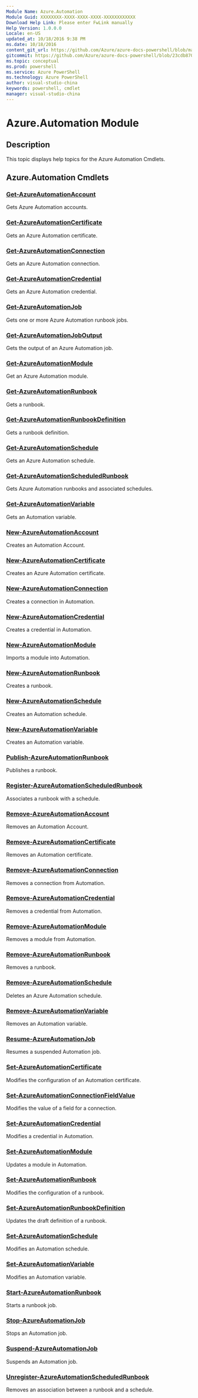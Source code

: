 ```yaml
---
Module Name: Azure.Automation
Module Guid: XXXXXXXX-XXXX-XXXX-XXXX-XXXXXXXXXXXX
Download Help Link: Please enter FwLink manually
Help Version: 1.0.0.0
Locale: en-US
updated_at: 10/18/2016 9:38 PM
ms.date: 10/18/2016
content_git_url: https://github.com/Azure/azure-docs-powershell/blob/master/azureps-cmdlets-docs/ServiceManagement/Azure.Automation/v1.6.1/Azure.Automation.md
gitcommit: https://github.com/Azure/azure-docs-powershell/blob/23cdb8705d4ab9807c0e21b238f3b134a7d49c7d/azureps-cmdlets-docs/ServiceManagement/Azure.Automation/v1.6.1/Azure.Automation.md
ms.topic: conceptual
ms.prod: powershell
ms.service: Azure PowerShell
ms.technology: Azure PowerShell
author: visual-studio-china
keywords: powershell, cmdlet
manager: visual-studio-china
---
```


# Azure.Automation Module
## Description
This topic displays help topics for the Azure Automation Cmdlets. 

## Azure.Automation Cmdlets
### [Get-AzureAutomationAccount](.\Get-AzureAutomationAccount.md)
Gets Azure Automation accounts.


### [Get-AzureAutomationCertificate](.\Get-AzureAutomationCertificate.md)
Gets an Azure Automation certificate.


### [Get-AzureAutomationConnection](.\Get-AzureAutomationConnection.md)
Gets an Azure Automation connection.


### [Get-AzureAutomationCredential](.\Get-AzureAutomationCredential.md)
Gets an Azure Automation credential.


### [Get-AzureAutomationJob](.\Get-AzureAutomationJob.md)
Gets one or more Azure Automation runbook jobs.


### [Get-AzureAutomationJobOutput](.\Get-AzureAutomationJobOutput.md)
Gets the output of an Azure Automation job.


### [Get-AzureAutomationModule](.\Get-AzureAutomationModule.md)
Get an Azure Automation module.


### [Get-AzureAutomationRunbook](.\Get-AzureAutomationRunbook.md)
Gets a runbook.


### [Get-AzureAutomationRunbookDefinition](.\Get-AzureAutomationRunbookDefinition.md)
Gets a runbook definition.


### [Get-AzureAutomationSchedule](.\Get-AzureAutomationSchedule.md)
Gets an Azure Automation schedule.


### [Get-AzureAutomationScheduledRunbook](.\Get-AzureAutomationScheduledRunbook.md)
Gets Azure Automation runbooks and associated schedules.


### [Get-AzureAutomationVariable](.\Get-AzureAutomationVariable.md)
Gets an Automation variable.


### [New-AzureAutomationAccount](.\New-AzureAutomationAccount.md)
Creates an Automation Account.


### [New-AzureAutomationCertificate](.\New-AzureAutomationCertificate.md)
Creates an Azure Automation certificate.


### [New-AzureAutomationConnection](.\New-AzureAutomationConnection.md)
Creates a connection in Automation.


### [New-AzureAutomationCredential](.\New-AzureAutomationCredential.md)
Creates a credential in Automation.


### [New-AzureAutomationModule](.\New-AzureAutomationModule.md)
Imports a module into Automation.


### [New-AzureAutomationRunbook](.\New-AzureAutomationRunbook.md)
Creates a runbook.


### [New-AzureAutomationSchedule](.\New-AzureAutomationSchedule.md)
Creates an Automation schedule.


### [New-AzureAutomationVariable](.\New-AzureAutomationVariable.md)
Creates an Automation variable.


### [Publish-AzureAutomationRunbook](.\Publish-AzureAutomationRunbook.md)
Publishes a runbook.


### [Register-AzureAutomationScheduledRunbook](.\Register-AzureAutomationScheduledRunbook.md)
Associates a runbook with a schedule.


### [Remove-AzureAutomationAccount](.\Remove-AzureAutomationAccount.md)
Removes an Automation Account.


### [Remove-AzureAutomationCertificate](.\Remove-AzureAutomationCertificate.md)
Removes an Automation certificate.


### [Remove-AzureAutomationConnection](.\Remove-AzureAutomationConnection.md)
Removes a connection from Automation.


### [Remove-AzureAutomationCredential](.\Remove-AzureAutomationCredential.md)
Removes a credential from Automation.


### [Remove-AzureAutomationModule](.\Remove-AzureAutomationModule.md)
Removes a module from Automation.


### [Remove-AzureAutomationRunbook](.\Remove-AzureAutomationRunbook.md)
Removes a runbook.


### [Remove-AzureAutomationSchedule](.\Remove-AzureAutomationSchedule.md)
Deletes an Azure Automation schedule.


### [Remove-AzureAutomationVariable](.\Remove-AzureAutomationVariable.md)
Removes an Automation variable.


### [Resume-AzureAutomationJob](.\Resume-AzureAutomationJob.md)
Resumes a suspended Automation job.


### [Set-AzureAutomationCertificate](.\Set-AzureAutomationCertificate.md)
Modifies the configuration of an Automation certificate.


### [Set-AzureAutomationConnectionFieldValue](.\Set-AzureAutomationConnectionFieldValue.md)
Modifies the value of a field for a connection.


### [Set-AzureAutomationCredential](.\Set-AzureAutomationCredential.md)
Modifies a credential in Automation.


### [Set-AzureAutomationModule](.\Set-AzureAutomationModule.md)
Updates a module in Automation.


### [Set-AzureAutomationRunbook](.\Set-AzureAutomationRunbook.md)
Modifies the configuration of a runbook.


### [Set-AzureAutomationRunbookDefinition](.\Set-AzureAutomationRunbookDefinition.md)
Updates the draft definition of a runbook.


### [Set-AzureAutomationSchedule](.\Set-AzureAutomationSchedule.md)
Modifies an Automation schedule.


### [Set-AzureAutomationVariable](.\Set-AzureAutomationVariable.md)
Modifies an Automation variable.


### [Start-AzureAutomationRunbook](.\Start-AzureAutomationRunbook.md)
Starts a runbook job.


### [Stop-AzureAutomationJob](.\Stop-AzureAutomationJob.md)
Stops an Automation job.


### [Suspend-AzureAutomationJob](.\Suspend-AzureAutomationJob.md)
Suspends an Automation job.


### [Unregister-AzureAutomationScheduledRunbook](.\Unregister-AzureAutomationScheduledRunbook.md)
Removes an association between a runbook and a schedule.




